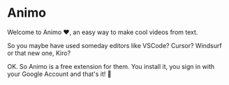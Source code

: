 # Animo

Welcome to Animo ❤️, an easy way to make cool videos from text.

So you maybe have used someday editors like VSCode? Cursor? Windsurf or that new one, Kiro?

OK. So Animo is a free extension for them. You install it, you sign in with your Google Account and that's it! 🥹


